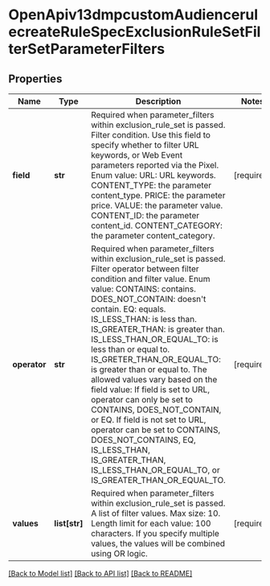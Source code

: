 # OpenApiv13dmpcustomAudiencerulecreateRuleSpecExclusionRuleSetFilterSetParameterFilters

## Properties
Name | Type | Description | Notes
------------ | ------------- | ------------- | -------------
**field** | **str** | Required when parameter_filters within exclusion_rule_set is passed. Filter condition. Use this field to specify whether to filter URL keywords, or Web Event parameters reported via the Pixel. Enum value: URL: URL keywords. CONTENT_TYPE: the parameter content_type. PRICE: the parameter price. VALUE: the parameter value. CONTENT_ID: the parameter content_id. CONTENT_CATEGORY: the parameter content_category. | [required] 
**operator** | **str** | Required when parameter_filters within exclusion_rule_set is passed. Filter operator between filter condition and filter value. Enum value: CONTAINS: contains. DOES_NOT_CONTAIN: doesn&#x27;t contain. EQ: equals. IS_LESS_THAN: is less than. IS_GREATER_THAN: is greater than. IS_LESS_THAN_OR_EQUAL_TO: is less than or equal to. IS_GRETER_THAN_OR_EQUAL_TO: is greater than or equal to. The allowed values vary based on the field value: If field is set to URL, operator can only be set to CONTAINS, DOES_NOT_CONTAIN, or EQ. If field is not set to URL, operator can be set to CONTAINS, DOES_NOT_CONTAINS, EQ, IS_LESS_THAN, IS_GREATER_THAN, IS_LESS_THAN_OR_EQUAL_TO, or IS_GREATER_THAN_OR_EQUAL_TO. | [required] 
**values** | **list[str]** | Required when parameter_filters within exclusion_rule_set is passed. A list of filter values. Max size: 10. Length limit for each value: 100 characters. If you specify multiple values, the values will be combined using OR logic. | [required] 

[[Back to Model list]](../README.md#documentation-for-models) [[Back to API list]](../README.md#documentation-for-api-endpoints) [[Back to README]](../README.md)

